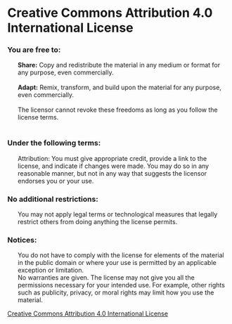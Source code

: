 <style>
  ul{
    list-style-type: none;
  }
</style>

<h1>Creative Commons Attribution 4.0 International License</h1>

<h3>You are free to:</h3>
<ul style="list-style-type: none;">
  <li><b>Share:</b> Copy and redistribute the material in any medium or format for any purpose, even commercially.</li><br>
  <li><b style="font-weight:bolder">Adapt:</b> Remix, transform, and build upon the material for any purpose, even commercially.</li><br>
  <li>The licensor cannot revoke these freedoms as long as you follow the license terms.</li><br>
</ul>

<h3>Under the following terms:</h3>
<ul>
  <li>Attribution: You must give appropriate credit, provide a link to the license, and indicate if changes were made. You may do so in any reasonable       manner, but not in any way that suggests the licensor endorses you or your use.</li>
</ul>

<h3>No additional restrictions:</h3>
<ul>
  <li>You may not apply legal terms or technological measures that legally restrict others from doing anything the license permits.</li>
</ul>

<h3>Notices:</h3>
<ul>
  <li>You do not have to comply with the license for elements of the material in the public domain or where your use is permitted by an applicable exception or limitation.</li>
  <li>No warranties are given. The license may not give you all the permissions necessary for your intended use. For example, other rights such as publicity, privacy, or moral rights may limit how you use the material.</li>
</ul>

<a href="http://creativecommons.org/licenses/by/4.0/">Creative Commons Attribution 4.0 International License</a>
